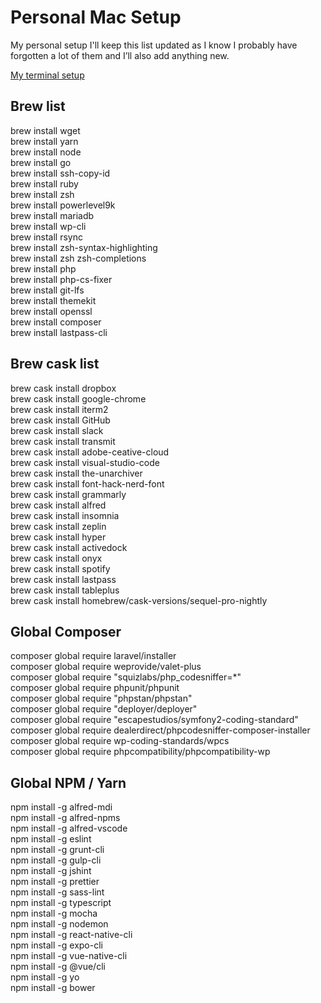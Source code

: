 # Personal Mac Setup

My personal setup I'll keep this list updated as I know I probably have forgotten a lot of them and I’ll also add anything new.

[My terminal setup](https://github.com/kdbaustert/personal-terminal-setup)

## Brew list

brew install wget  
brew install yarn  
brew install node  
brew install go  
brew install ssh-copy-id  
brew install ruby  
brew install zsh  
brew install powerlevel9k  
brew install mariadb  
brew install wp-cli  
brew install rsync  
brew install zsh-syntax-highlighting  
brew install zsh zsh-completions  
brew install php  
brew install php-cs-fixer  
brew install git-lfs  
brew install themekit   
brew install openssl    
brew install composer     
brew install lastpass-cli        

## Brew cask list

brew cask install dropbox  
brew cask install google-chrome  
brew cask install iterm2  
brew cask install GitHub  
brew cask install slack  
brew cask install transmit  
brew cask install adobe-ceative-cloud  
brew cask install visual-studio-code  
brew cask install the-unarchiver  
brew cask install font-hack-nerd-font  
brew cask install grammarly  
brew cask install alfred  
brew cask install insomnia    
brew cask install zeplin  
brew cask install hyper    
brew cask install activedock    
brew cask install onyx   
brew cask install spotify    
brew cask install lastpass   
brew cask install tableplus   
brew cask install homebrew/cask-versions/sequel-pro-nightly    

## Global Composer

composer global require laravel/installer  
composer global require weprovide/valet-plus  
composer global require "squizlabs/php_codesniffer=*"  
composer global require phpunit/phpunit  
composer global require "phpstan/phpstan"  
composer global require "deployer/deployer"  
composer global require "escapestudios/symfony2-coding-standard"        
composer global require dealerdirect/phpcodesniffer-composer-installer     
composer global require wp-coding-standards/wpcs     
composer global require phpcompatibility/phpcompatibility-wp     


## Global NPM / Yarn  
npm install -g alfred-mdi  
npm install -g alfred-npms  
npm install -g alfred-vscode  
npm install -g eslint  
npm install -g grunt-cli  
npm install -g gulp-cli  
npm install -g jshint  
npm install -g prettier  
npm install -g sass-lint  
npm install -g typescript  
npm install -g mocha  
npm install -g nodemon  
npm install -g react-native-cli  
npm install -g expo-cli  
npm install -g vue-native-cli  
npm install -g @vue/cli  
npm install -g yo  
npm install -g bower    
